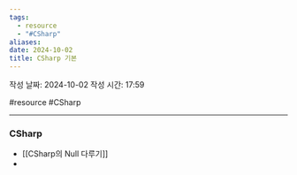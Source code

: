 ```yaml
---
tags:
  - resource
  - "#CSharp"
aliases: 
date: 2024-10-02
title: CSharp 기본
---
```


작성 날짜: 2024-10-02
작성 시간: 17:59

#resource #CSharp 

---

### CSharp

- [[CSharp의 Null 다루기]]
- 